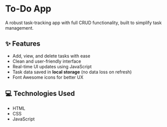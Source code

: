 # To-Do App

A robust task-tracking app with full CRUD functionality, built to simplify task management.

## ✨ Features

- Add, view, and delete tasks with ease
- Clean and user-friendly interface
- Real-time UI updates using JavaScript
- Task data saved in **local storage** (no data loss on refresh)
- Font Awesome icons for better UX

## 💻 Technologies Used

- HTML
- CSS
- JavaScript
